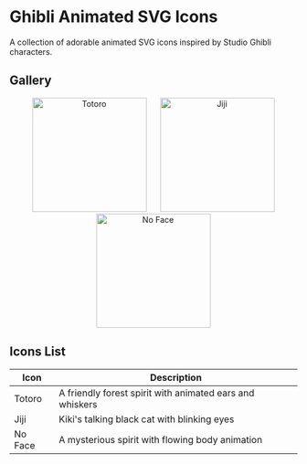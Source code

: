 # Ghibli Animated SVG Icons
A collection of adorable animated SVG icons inspired by Studio Ghibli characters.

## Gallery
<p align="center">
  <img src="totoro.svg" width="200" height="200" alt="Totoro" style="display:inline-block; margin: 0 10px">
  <img src="jiji.svg" width="200" height="200" alt="Jiji" style="display:inline-block; margin: 0 10px">
  <img src="no-face.svg" width="200" height="200" alt="No Face" style="display:inline-block; margin: 0 10px">
</p>

## Icons List
| Icon | Description |
|------|-------------|
| Totoro | A friendly forest spirit with animated ears and whiskers |
| Jiji | Kiki's talking black cat with blinking eyes |
| No Face | A mysterious spirit with flowing body animation |

